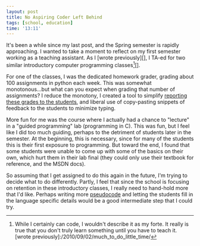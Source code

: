 ```yaml
---
layout: post
title: No Aspiring Coder Left Behind
tags: [school, education]
time: '13:11'
---
```


It's been a while since my last post, and the Spring semester is rapidly approaching.  I wanted to take a moment to reflect on my first semester working as a teaching assistant.  As I [wrote previously][], I TA-ed for two similar introductory computer programming classes[^1][].

[^1]: While I certainly can code, I wouldn't describe it as my forte.  It really is true that you don't truly learn something until you have to teach it.
[wrote previously]:/2010/09/02/much_to_do_little_time/

For one of the classes, I was the dedicated homework grader, grading about 100 assignments in python each week.  This was somewhat monotonous...but what can you expect when grading that number of assignments?  I reduce the monotony, I created a tool to simplify [reporting these grades to the students][report_grades], and liberal use of copy-pasting snippets of feedback to the students to minimize typing.

[report_grades]:/2010/09/10/Python_Grade_Reporting_Script_for_Graders/

More fun for me was the course where I actually had a chance to "lecture" in a "guided programming" lab (programming in C).  This was fun, but I feel like I did too much guiding, perhaps to the detriment of students later in the semester.  At the beginning, this is necessary, since for many of the students this is their first exposure to programming.  But toward the end, I found that some students were unable to come up with some of the basics on their own, which hurt them in their lab final (they could only use their textbook for reference, and the MSDN docs).

So assuming that I get assigned to do this again in the future, I'm trying to decide what to do differently.  Partly, I feel that since the school is focusing on retention in these introductory classes, I really need to hand-hold more that I'd like.  Perhaps writing more [pseudocode][] and letting the students fill in the language specific details would be a good intermediate step that I could try.

[pseudocode]:http://en.wikipedia.org/wiki/Pseudocode
